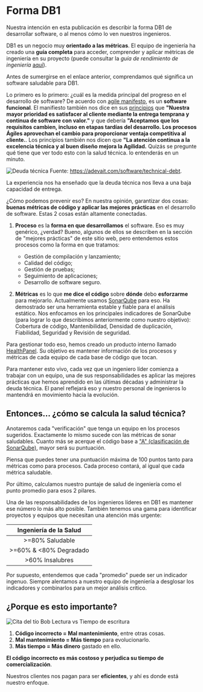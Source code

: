 # Forma DB1
Nuestra intención en esta publicación es describir la forma DB1 de desarrollar software, o al menos cómo lo ven nuestros ingenieros.

DB1 es un negocio muy **orientado a las métricas**. El equipo de ingeniería ha creado una **guía completa** para acceder, comprender y aplicar métricas de ingeniería en su proyecto (puede consultar la _guía de rendimiento de ingeniería_ [aquí](https://github.com/db1group/engineering-performance-guide)).

Antes de sumergirse en el enlace anterior, comprendamos qué significa un software saludable para DB1.

Lo primero es lo primero: ¿cuál es la medida principal del progreso en el desarrollo de software? De acuerdo con [agile manifesto](https://agilemanifesto.org), es un **software funcional**. El manifiesto también nos dice en sus [principios](https://agilemanifesto.org/principles.html) que **"Nuestra mayor prioridad es satisfacer al cliente mediante la entrega temprana y continua de software con valor."** y que debería **"Aceptamos que los requisitos cambien, incluso en etapas tardías del desarrollo. Los procesos Ágiles aprovechan el cambio para proporcionar ventaja competitiva al cliente.**. Los principios también nos dicen que **"La atención continua a la excelencia técnica y al buen diseño mejora la Agilidad.** Quizás se pregunte qué tiene que ver todo esto con la salud técnica. lo entenderás en un minuto.

![Deuda técnica](/img/docs/Technical-Debt-1024x535.png)
Fuente: https://adevait.com/software/technical-debt.

La experiencia nos ha enseñado que la deuda técnica nos lleva a una baja capacidad de entrega.

¿Cómo podemos prevenir eso? En nuestra opinión, garantizar dos cosas: **buenas métricas de código y aplicar las mejores prácticas** en el desarrollo de software. Estas 2 cosas están altamente conectadas.

1. **Proceso** es la **forma en que desarrollamos** el software. Eso es muy genérico, ¿verdad? Bueno, algunos de ellos se describen en la sección de "mejores prácticas" de este sitio web, pero entendemos estos procesos como la forma en que tratamos:

   - Gestión de compilación y lanzamiento;
   - Calidad del código;
   - Gestión de pruebas;
   - Seguimiento de aplicaciones;
   - Desarrollo de software seguro.

2. **Métricas** es lo que **me dice el código** sobre **dónde** debo **esforzarme** para mejorarlo. Actualmente usamos [SonarQube](https://www.sonarsource.com/products/sonarqube) para eso. Ha demostrado ser una herramienta estable y fiable para el análisis estático. Nos enfocamos en los principales indicadores de SonarQube (para lograr lo que describimos anteriormente como nuestro objetivo): Cobertura de código, Mantenibilidad, Densidad de duplicación, Fiabilidad, Seguridad y Revisión de seguridad.

Para gestionar todo eso, hemos creado un producto interno llamado [HealthPanel](https://healthpanel.com.br). Su objetivo es mantener información de los procesos y métricas de cada equipo de cada base de código que tocan.

Para mantener esto vivo, cada vez que un ingeniero líder comienza a trabajar con un equipo, una de sus responsabilidades es aplicar las mejores prácticas que hemos aprendido en las últimas décadas y administrar la deuda técnica. El panel reflejará eso y nuestro personal de ingenieros lo mantendrá en movimiento hacia la evolución.

## Entonces... ¿cómo se calcula la salud técnica?

Anotaremos cada "verificación" que tenga un equipo en los procesos sugeridos. Exactamente lo mismo sucede con las métricas de sonar saludables. Cuanto más se acerque el código base a ["A" (clasificación de SonarQube)](https://docs.sonarqube.org/latest/user-guide/metric-definitions/), mayor será su puntuación.

Piensa que puedes tener una puntuación máxima de 100 puntos tanto para métricas como para procesos. Cada proceso contará, al igual que cada métrica saludable.

Por último, calculamos nuestro puntaje de salud de ingeniería como el punto promedio para esos 2 pilares.

Una de las responsabilidades de los ingenieros líderes en DB1 es mantener ese número lo más alto posible. También tenemos una gama para identificar proyectos y equipos que necesitan una atención más urgente:

| Ingeniería de la Salud |
| :--------------------: |
|    >=80% Saludable     |
| >=60% & <80% Degradado |
|    >60% Insalubres     |

Por supuesto, entendemos que cada "promedio" puede ser un indicador ingenuo. Siempre alentamos a nuestro equipo de ingeniería a desglosar los indicadores y combinarlos para un mejor análisis crítico.

## ¿Porque es esto importante?

![Cita del tío Bob Lectura vs Tiempo de escritura](/img/docs/Uncle-Bob-Quote-Reading-v-Writing-Time.png)

1. **Código incorrecto = Mal mantenimiento**, entre otras cosas.
2. **Mal mantenimiento = Más tiempo** para evolucionarlo.
3. **Más tiempo = Más dinero** gastado en ello.

**El código incorrecto es más costoso y perjudica su tiempo de comercialización**.

Nuestros clientes nos pagan para ser **eficientes**, y ahí es donde está nuestro enfoque.
